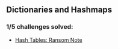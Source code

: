 ## Dictionaries and Hashmaps

### **1/5** challenges solved:

* [Hash Tables: Ransom Note](ransom-note)